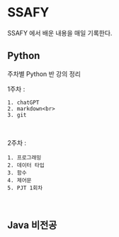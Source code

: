 # SSAFY
SSAFY 에서 배운 내용을 매일 기록한다.

## Python
주차별 Python 반 강의 정리

1주차 :

    1. chatGPT
    2. markdown<br>
    3. git

<br>

2주차 :

    1. 프로그래밍
    2. 데이터 타입
    3. 함수
    4. 제어문
    5. PJT 1회차

<br>

## Java 비전공
